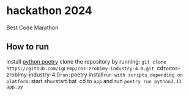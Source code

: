 # hackathon 2024
Best Code Marathon

## How to run
install [python poetry](https://python-poetry.org/docs/)
clone the repository by running: `git clone https://github.com/IgLemp/cos-zrobimy-industry-4.0.git
`cd` to `cos-zrobimy-industry-4.0`
run: `poetry install`
run with scripts depending on platform: `start.sh` or `start.bat`
`cd to `app` and run `poetry run python3.11 app.py`